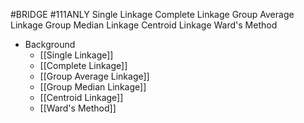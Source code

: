 #BRIDGE #111ANLY 
Single Linkage
Complete Linkage
Group Average Linkage
Group Median Linkage
Centroid Linkage
Ward's Method

- Background
	- [[Single Linkage]]
	- [[Complete Linkage]]
	- [[Group Average Linkage]]
	- [[Group Median Linkage]]
	- [[Centroid Linkage]]
	- [[Ward's Method]]